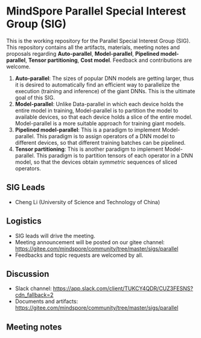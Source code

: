 # MindSpore Parallel Special Interest Group (SIG)

This is the working repository for the Parallel Special Interest Group (SIG). This repository contains all the artifacts, materials, meeting notes and proposals regarding **Auto-parallel**, **Model-parallel**, **Pipelined model-parallel**, **Tensor partitioning**, **Cost model**. Feedback and contributions are welcome.

1. **Auto-parallel**: The sizes of popular DNN models are getting larger, thus it is desired to automatically find an efficient way to parallelize the execution (training and inference) of the giant DNNs. This is the ultimate goal of this SIG.
2. **Model-parallel**: Unlike Data-parallel in which each device holds the entire model in training, Model-parallel is to partition the model to available devices, so that each device holds a slice of the entire model. Model-parallel is a more suitable approach for training giant models.
3. **Pipelined model-parallel**: This is a paradigm to implement Model-parallel. This paradigm is to assign operators of a DNN model to different devices, so that different training batches can be pipelined.
4. **Tensor partitioning**: This is another paradigm to implement Model-parallel. This paradigm is to partition tensors of each operator in a DNN model, so that the devices obtain *symmetric* sequences of sliced operators.

## SIG Leads

* Cheng Li (University of Science and Technology of China)

## Logistics

* SIG leads will drive the meeting.
* Meeting announcement will be posted on our gitee channel: https://gitee.com/mindspore/community/tree/master/sigs/parallel
* Feedbacks and topic requests are welcomed by all.

## Discussion

* Slack channel: https://app.slack.com/client/TUKCY4QDR/CUZ3FESNS?cdn_fallback=2
* Documents and artifacts: https://gitee.com/mindspore/community/tree/master/sigs/parallel

## Meeting notes
